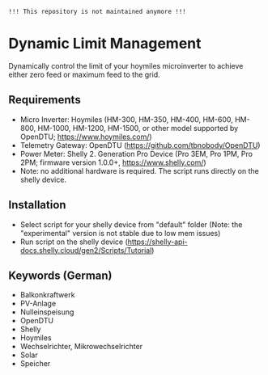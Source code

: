 

`!!! This repository is not maintained anymore !!!`

# Dynamic Limit Management
Dynamically control the limit of your hoymiles microinverter to achieve either zero feed or maximum feed to the grid.


## Requirements
* Micro Inverter: Hoymiles (HM-300, HM-350, HM-400, HM-600, HM-800, HM-1000, HM-1200, HM-1500, or other model supported by OpenDTU; https://www.hoymiles.com/)
* Telemetry Gateway: OpenDTU (https://github.com/tbnobody/OpenDTU) 
* Power Meter: Shelly 2. Generation Pro Device (Pro 3EM, Pro 1PM, Pro 2PM; firmware version 1.0.0+, https://www.shelly.com/)
* Note: no additional hardware is required. The script runs directly on the shelly device.

## Installation
* Select script for your shelly device from "default" folder (Note: the "experimental" version is not stable due to low mem issues)
* Run script on the shelly device (https://shelly-api-docs.shelly.cloud/gen2/Scripts/Tutorial)

## Keywords (German)
* Balkonkraftwerk
* PV-Anlage
* Nulleinspeisung
* OpenDTU
* Shelly
* Hoymiles
* Wechselrichter, Mikrowechselrichter
* Solar
* Speicher


